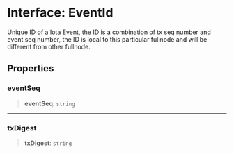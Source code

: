 # Interface: EventId

Unique ID of a Iota Event, the ID is a combination of tx seq number and event seq number, the ID is
local to this particular fullnode and will be different from other fullnode.

## Properties

### eventSeq

> **eventSeq**: `string`

***

### txDigest

> **txDigest**: `string`
